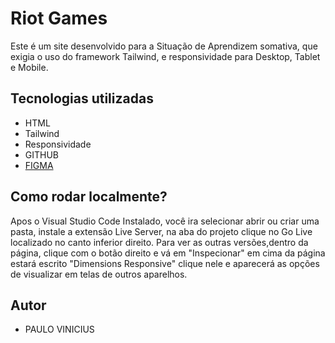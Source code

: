 # Riot Games
Este é um site desenvolvido para a Situação de Aprendizem somativa, que exigia o uso do framework Tailwind, e responsividade para Desktop, Tablet e Mobile.

## Tecnologias utilizadas
 * HTML
 * Tailwind
 * Responsividade
 * GITHUB
 * [FIGMA](<https://www.figma.com/design/GxrNZb6vAxeVtFHQFyhxSw/lima-riot-games--Copy-?node-id=0-1&p=f&t=ZTj6DyTMGvBIAMzf-0>)

  ## Como rodar localmente?
 Apos o Visual Studio Code Instalado, você ira selecionar abrir ou criar uma pasta, instale a extensão Live Server, na aba do projeto clique no Go Live localizado no canto inferior direito.
 Para ver as outras versões,dentro da página, clique com o botão direito e vá em "Inspecionar" em cima da página estará escrito "Dimensions Responsive" clique nele e aparecerá as opções de visualizar em telas de outros aparelhos.

  ## Autor
* PAULO VINICIUS